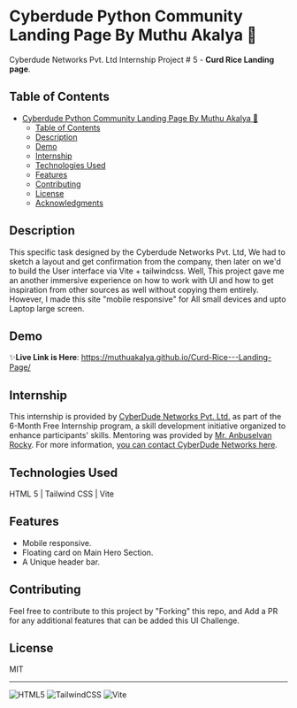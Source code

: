 # Cyberdude Python Community Landing Page By Muthu Akalya 🚀

Cyberdude Networks Pvt. Ltd Internship Project # 5 - **Curd Rice Landing page**.

## Table of Contents
- [Cyberdude Python Community Landing Page By Muthu Akalya 🚀](#cyberdude-python-community-landing-page-by-Muthu-Akalya-)
  - [Table of Contents](#table-of-contents)
  - [Description](#description)
  - [Demo](#demo)
  - [Internship](#internship)
  - [Technologies Used](#technologies-used)
  - [Features](#features)
  - [Contributing](#contributing)
  - [License](#license)
  - [Acknowledgments](#acknowledgments)

## Description

This specific task designed by the Cyberdude Networks Pvt. Ltd, We had to sketch a layout and get confirmation from the company, then later on we'd to build the User interface via Vite + tailwindcss. Well, This project gave me an another immersive experience on how to work with UI and how to get inspiration from other sources as well without copying them entirely. However, I made this site "mobile responsive" for All small devices and upto Laptop large screen. 
<br>


## Demo

✨**Live Link is Here**: https://muthuakalya.github.io/Curd-Rice---Landing-Page/
<br>


## Internship

This internship is provided by [CyberDude Networks Pvt. Ltd.](https://youtube.com/cyberdudenetworks) as part of the 6-Month Free Internship program, a skill development initiative organized to enhance participants' skills. Mentoring was provided by [Mr. Anbuselvan Rocky](https://instagram.com/anbuselvanrocky). For more information, [you can contact CyberDude Networks here](https://cyberdudenetworks.com).

## Technologies Used

HTML 5 | Tailwind CSS | Vite

## Features

- Mobile responsive. 
- Floating card on Main Hero Section. 
- A Unique header bar. 


## Contributing

Feel free to contribute to this project by "Forking" this repo, and Add a PR for any additional features that can be added this UI Challenge. 

## License

MIT

<!-- ## Acknowledgments
Inspiration - Zero To Mastery | The Odin Project | Python Official Documentation. -->


---

![HTML5](https://img.shields.io/badge/html5-%23E34F26.svg?style=for-the-badge&logo=html5&logoColor=white) ![TailwindCSS](https://img.shields.io/badge/tailwindcss-%2338B2AC.svg?style=for-the-badge&logo=tailwind-css&logoColor=white) ![Vite](https://img.shields.io/badge/vite-%23646CFF.svg?style=for-the-badge&logo=vite&logoColor=white)

